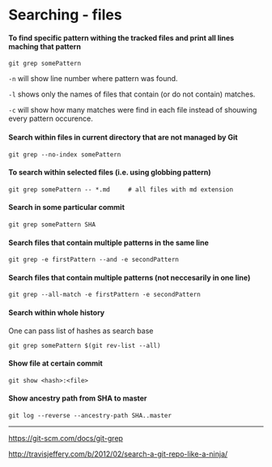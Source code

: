 # Searching - files

#### To find specific pattern withing the tracked files and print all lines maching that pattern

```
git grep somePattern
```

`-n` will show line number where pattern was found. 

`-l` shows only the names of files that contain (or do not contain) matches.

`-c` will show how many matches were find in each file instead of shouwing every pattern occurence.

#### Search within files in current directory that are not managed by Git

```
git grep --no-index somePattern
```

#### To search within selected files (i.e. using globbing pattern)

```
git grep somePattern -- *.md     # all files with md extension
```

#### Search in some particular commit 

```
git grep somePattern SHA
```

#### Search files that contain multiple patterns in the same line 

```
git grep -e firstPattern --and -e secondPattern
```

#### Search files that contain multiple patterns (not neccesarily in one line)

```
git grep --all-match -e firstPattern -e secondPattern
```

#### Search within whole history 

One can pass list of hashes as search base

```
git grep somePattern $(git rev-list --all)
```

#### Show file at certain commit 

```
git show <hash>:<file>

```

#### Show ancestry path from SHA to master

```
git log --reverse --ancestry-path SHA..master
```

---

https://git-scm.com/docs/git-grep

http://travisjeffery.com/b/2012/02/search-a-git-repo-like-a-ninja/